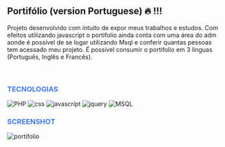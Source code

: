 

## Portifólio (version Portuguese) 🔥 !!!

Projeto desenvolvido com intuito de expor meus trabalhos e estudos.
Com efeitos utilizando javascript o portifolio ainda conta com uma área do adm
aonde é possível de se logar utilizando Msql e conferir quantas pessoas tem acessado meu projeto.
É possível consumir o portifolio em 3 línguas (Português, Inglês e Francês).
</br>
</br>
</br>

<h3 style="color:#457aed">TECNOLOGIAS</h3>
<div style="inline_block">
    <img alt="PHP" src="https://img.shields.io/badge/PHP-777BB4?style=for-the-badge&logo=php&logoColor=white"/>
    <img alt="css" src="https://img.shields.io/badge/CSS-239120?&style=for-the-badge&logo=css3&logoColor=white"/>
    <img alt="javascript" src="https://img.shields.io/badge/JavaScript-F7DF1E?style=for-the-badge&logo=javascript&logoColor=black"/>
    <img alt="jquery" src="https://img.shields.io/badge/jQuery-0769AD?style=for-the-badge&logo=jquery&logoColor=white"/>
    <img alt="MSQL" src="https://img.shields.io/badge/MySQL-00000F?style=for-the-badge&logo=mysql&logoColor=white"/>

<h3 style="color:#457aed">SCREENSHOT</h3>

![portifolio](https://github.com/user-attachments/assets/0cc93aac-4349-4dbf-815c-e14ab84f634e)


